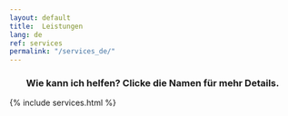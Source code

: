 ```yaml
---
layout: default
title:  Leistungen
lang: de
ref: services
permalink: "/services_de/"
---
```

<h3 align="center">Wie kann ich helfen? Clicke die Namen für mehr Details.</h3>
{% include services.html %}
